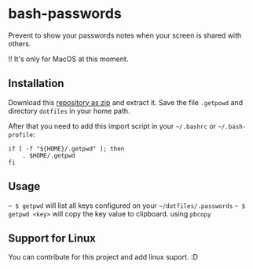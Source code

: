 # bash-passwords
Prevent to show your passwords notes when your screen is shared with others.

!! It's only for MacOS at this moment.

## Installation

Download this [repository as zip](https://github.com/hedcler/bash-passwords/archive/master.zip) and extract it. Save the file `.getpowd` and directory `dotfiles` in your home path.

After that you need to add this import script in your `~/.bashrc` or `~/.bash-profile`:

```
if [ -f "${HOME}/.getpwd" ]; then
    . $HOME/.getpwd
fi
```

## Usage

`~ $ getpwd` will list all keys configured on your `~/dotfiles/.passwords`
`~ $ getpwd <key>` will copy the key value to clipboard. using `pbcopy`

## Support for Linux

You can contribute for this project and add linux suport. :D
